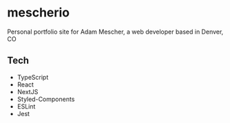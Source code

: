 # mescherio

Personal portfolio site for Adam Mescher, a web developer based in Denver, CO

## Tech

* TypeScript
* React
* NextJS
* Styled-Components
* ESLint
* Jest
